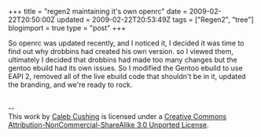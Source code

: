+++
title = "regen2 maintaining it's own openrc"
date = 2009-02-22T20:50:00Z
updated = 2009-02-22T20:53:49Z
tags = ["Regen2", "tree"]
blogimport = true 
type = "post"
+++

So openrc was updated recently, and I noticed it, I decided it was time to find out why drobbins had created his own version. so I viewed them, ultimately I decided that drobbins had made too many changes but the gentoo ebuild had its own issues. So I modified the Gentoo ebuild to use EAPI 2, removed all of the live ebuild code that shouldn't be in it, updated the branding, and we're ready to rock.<div class="blogger-post-footer"><br />--<br />
This <span xmlns:dc="http://purl.org/dc/elements/1.1/" href="http://purl.org/dc/dcmitype/Text" rel="dc:type">work</span> by <a xmlns:cc="http://creativecommons.org/ns#" href="http://www.xenoterracide.com" property="cc:attributionName" rel="cc:attributionURL">Caleb Cushing</a> is licensed under a <a rel="license" href="http://creativecommons.org/licenses/by-nc-sa/3.0/">Creative Commons Attribution-NonCommercial-ShareAlike 3.0 Unported License</a>.</div>
